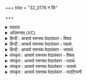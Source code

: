 +++
title = "32_0176 न कि"

+++
<details><summary>पदपाठः</summary>

न꣢। कि꣣। देवाः। इनीमसि। न꣢। कि꣣। आ꣢। यो꣣पयामसि। मन्त्रश्रु꣡त्य꣢म्। म꣣न्त्र। श्रु꣡त्य꣢꣯म्। च꣣रामसि। १७६।
</details>

<details><summary>अधिमन्त्रम् (VC)</summary>

- इन्द्रः
- गोधा ऋषिका
- गायत्री
- षड्जः
- ऐन्द्रं काण्डम्
</details>

<details><summary>हिन्दी : आचार्य रामनाथ वेदालंकार - विषयः</summary>

अगले मन्त्र में प्रजाएँ अपने आचरण की शुद्धि के विषय में प्रतिज्ञा कर रही हैं।
</details>

<details><summary>हिन्दी : आचार्य रामनाथ वेदालंकार - पदार्थः</summary>

पदार्थान्वयभाषाः -  हे इन्द्र परमात्मन् अथवा हे इन्द्र राजन् ! (देवाः) हे दिव्य ज्ञान और दिव्य आचरणवाले विद्वज्जनो ! हम (नकि) न तो (इनीमसि) हिंसा करते हैं (नकि) और न ही (आ योपयामसि) छल-छ्द्म करते हैं, अपितु (मन्त्रश्रुत्यम्) वेदमन्त्रों में निर्दिष्ट कर्त्तव्य का ही (चरामसि) पालन करते हैं और करते रहेंगे ॥२॥ इस मन्त्र में तीनों क्रियापदों का एक कारक से सम्बन्ध होने के कारण दीपकालङ्कार है। ‘मसि’ की तीन बार आवृत्ति में वृत्त्यनुप्रास है ॥२॥
</details>

<details><summary>हिन्दी : आचार्य रामनाथ वेदालंकार - भावार्थः</summary>

भावार्थभाषाः -  सब मनुष्यों को हिंसा, उपद्रव, चोरी आदि और छल-कपट-ठगी आदि छोड़कर वेदों के अनुसार पवित्र जीवन बिताना चाहिए ॥२॥
</details>

<details><summary>संस्कृत : आचार्य रामनाथ वेदालंकार - विषयः</summary>

अथ प्रजाः स्वाचरणशुद्धिं प्रतिजानते।
</details>

<details><summary>संस्कृत : आचार्य रामनाथ वेदालंकार - पदार्थः</summary>

पदार्थान्वयभाषाः -  ऋच इन्द्रदेवताकत्वाद् इन्द्रः सम्बोधनीयः। हे इन्द्र परमात्मन् राजन् वा ! हे (देवाः) दिव्यज्ञाना दिव्याचरणाश्च विद्वांसः ! वयम् (नकि२) नैव (इनीमसि३) हिंसाचरणं कुर्मः। ऋग्वेदे मिनीमसि इति पाठादत्र इण् धातुः क्र्यादिर्हिंसार्थः कल्पनीयः। (नकि) नैव च (आ योपयामसि४) विमोहनं, छलछद्माचरणं, वैक्लव्यं वा कुर्मः। युप विमोहने दिवादिरत्र णिजन्तः प्रयुक्तः। अपितु (मन्त्रश्रुत्यम्) मन्त्रश्रुत्या प्रोक्तं मन्त्रश्रुत्यं वेदमन्त्रनिर्दिष्टं कर्म (चरामसि) आचरामः आचरिष्यामश्च। चर गतिभक्षणयोः। इनीमसि, योपयामसि, चरामसि इति सर्वत्र इदन्तो मसि अ० ७।१।४६ इति मस इकारागमः ॥२॥५ अत्र त्रयाणामपि क्रियापदानामेककारकयोगाद् दीपकालङ्कारः। मसि इत्यस्य त्रिश आवर्तनाद् वृत्त्यनुप्रासश्च ॥२॥
</details>

<details><summary>संस्कृत : आचार्य रामनाथ वेदालंकार - भावार्थः</summary>

भावार्थभाषाः -  सर्वैर्जनैर्हिंसोपद्रवचौर्यादिकं छलछद्मवञ्चनादिकं च विहाय वेदानुसारेण पवित्रतया जीवनं यापनीयम् ॥२॥
</details>

<details><summary>संस्कृत : आचार्य रामनाथ वेदालंकार - पादटिप्पनी</summary>

टिप्पणी:   १. ऋ० १०।१३४।७, नकिर्देवा मिनीमसि नकिरायोपयामसि। पक्षेभिरपिकक्षेभिरत्राभि संरभामहे ॥ इति पाठः। २. नकिं नकिः नकि इति त्रीणि नार्थे वर्तन्ते—इति भ०। ३. इनीमसि। मिनातेर्हिंसार्थस्य मकारलोपः—इति वि०। इनातिर्मिनातिना समानार्था हिंसाकर्मा—इति भ०। ४. नकि आयोपयामसि न मिश्रयामः सुष्टुतीर्दुष्टुतीश्च न मिश्रयामः—इति भ०। नकि न च योपयामः अननुष्ठानेन अन्यथानुष्ठानेन वा मोहयामः—इति सा०। ५. हे देवाः न इनीमसि प्राणिबन्धनकर्म पश्वादियागं न कुर्मः, नकि आ योपयामसि यूपनिखननम् अपि न कुर्मः, वृक्षौषध्यादि हिंसामपि न कुर्मः। प्राणिवधं न कुर्मः। किं तर्हि ? मन्त्रश्रुत्यं मन्त्रश्रवणीयं जपाख्यं चरामसि जपं कुर्वन्तश्चरामः। जपमेव कुर्म इत्यर्थः—इति विवरणकृदाशयः।
</details>